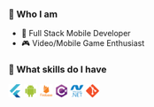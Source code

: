 <h3>👋 Who I am</h3>

<ul>
  <li>📱 Full Stack Mobile Developer</li>
  <li>🎮 Video/Mobile Game Enthusiast</li>
</ul>

<h3>🔧 What skills do I have</h3>
<p floa="left">
    <img src="https://raw.githubusercontent.com/devicons/devicon/master/icons/flutter/flutter-original.svg" width="24" />
    <img src="https://raw.githubusercontent.com/devicons/devicon/master/icons/android/android-original.svg" width="24" />
    <img src="https://raw.githubusercontent.com/devicons/devicon/master/icons/firebase/firebase-plain-wordmark.svg" width="24" />
    <img src="https://raw.githubusercontent.com/devicons/devicon/master/icons/csharp/csharp-original.svg" width="24" />
    <img src="https://raw.githubusercontent.com/devicons/devicon/master/icons/dot-net/dot-net-plain-wordmark.svg" width="24" />
    <img src="https://raw.githubusercontent.com/devicons/devicon/master/icons/git/git-original.svg" width="24"/>
</p>
